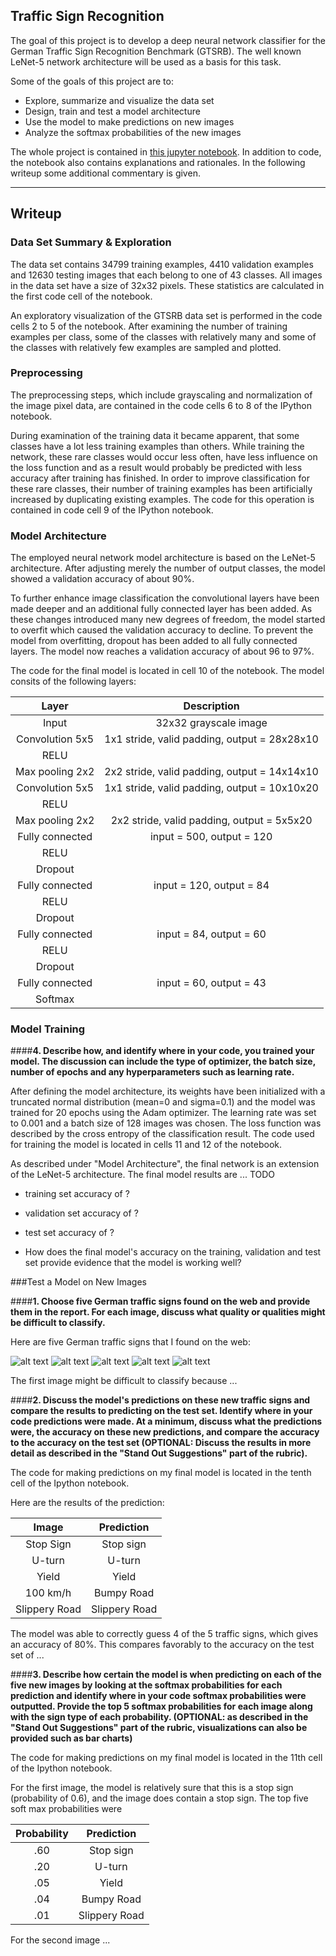 ## Traffic Sign Recognition 

The goal of this project is to develop a deep neural network classifier for the German Traffic Sign Recognition Benchmark (GTSRB). The well known LeNet-5 network architecture will be used as a basis for this task.

Some of the goals of this project are to:
* Explore, summarize and visualize the data set
* Design, train and test a model architecture
* Use the model to make predictions on new images
* Analyze the softmax probabilities of the new images

The whole project is contained in [this jupyter notebook](https://github.com/Corni33/CarND_P2_TrafficSigns/blob/master/Traffic_Sign_Classifier.ipynb).
In addition to code, the notebook also contains explanations and rationales.
In the following writeup some additional commentary is given.

[//]: # (Image References)

[image1]: ./examples/visualization.jpg "Visualization"
[image2]: ./examples/grayscale.jpg "Grayscaling"
[image3]: ./examples/random_noise.jpg "Random Noise"
[image4]: ./examples/placeholder.png "Traffic Sign 1"
[image5]: ./examples/placeholder.png "Traffic Sign 2"
[image6]: ./examples/placeholder.png "Traffic Sign 3"
[image7]: ./examples/placeholder.png "Traffic Sign 4"
[image8]: ./examples/placeholder.png "Traffic Sign 5"

---

## Writeup 

### Data Set Summary & Exploration

The data set contains 34799 training examples, 4410 validation examples and 12630 testing images that each belong to one of 43 classes. 
All images in the data set have a size of 32x32 pixels. 
These statistics are calculated in the first code cell of the notebook.

An exploratory visualization of the GTSRB data set is performed in the code cells 2 to 5 of the notebook.
After examining the number of training examples per class, some of the classes with relatively many and some of the classes with relatively few examples are sampled and plotted. 


### Preprocessing

The preprocessing steps, which include grayscaling and normalization of the image pixel data, are contained in the code cells 6 to 8 of the IPython notebook.

During examination of the training data it became apparent, that some classes have a lot less training examples than others. 
While training the network, these rare classes would occur less often, have less influence on the loss function and as a result would probably be predicted with less accuracy after training has finished. 
In order to improve classification for these rare classes, their number of training examples has been artificially increased by duplicating existing examples. 
The code for this operation is contained in code cell 9 of the IPython notebook.  


### Model Architecture

The employed neural network model architecture is based on the LeNet-5 architecture.
After adjusting merely the number of output classes, the model showed a validation accuracy of about 90%. 

To further enhance image classification the convolutional layers have been made deeper and an additional fully connected layer has been added. 
As these changes introduced many new degrees of freedom, the model started to overfit which caused the validation accuracy to decline.
To prevent the model from overfitting, dropout has been added to all fully connected layers. 
The model now reaches a validation accuracy of about 96 to 97%.

The code for the final model is located in cell 10 of the notebook. The model consits of the following layers:


| Layer         		|     Description	        					| 
|:---------------------:|:---------------------------------------------:| 
| Input         		| 32x32 grayscale image   							                 | 
| Convolution 5x5 | 1x1 stride, valid padding, output = 28x28x10 	|
| RELU					       |												                                     |
| Max pooling	2x2 | 2x2 stride, valid padding, output = 14x14x10 				 |
| Convolution 5x5 | 1x1 stride, valid padding, output = 10x10x20 	|
| RELU					       |												                                     |
| Max pooling	2x2 | 2x2 stride, valid padding, output = 5x5x20 				   |
| Fully connected		| input = 500, output = 120        					|
| RELU					       |												                                  |
| Dropout					       |												                               |
| Fully connected		| input = 120, output = 84        					|
| RELU					       |												                                  |
| Dropout					       |												                               |
| Fully connected		| input = 84, output = 60        					|
| RELU					       |												                                  |
| Dropout					       |												                               |
| Fully connected		| input = 60, output = 43        					|
| Softmax				     |         									|
 

### Model Training

####**4. Describe how, and identify where in your code, you trained your model. The discussion can include the type of optimizer, the batch size, number of epochs and any hyperparameters such as learning rate.**

After defining the model architecture, its weights have been initialized with a truncated normal distribution (mean=0 and sigma=0.1) and the model was trained for 20 epochs using the Adam optimizer.
The learning rate was set to 0.001 and a batch size of 128 images was chosen. 
The loss function was described by the cross entropy of the classification result. 
The code used for training the model is located in cells 11 and 12 of the notebook.

As described under "Model Architecture", the final network is an extension of the LeNet-5 architecture.
The final model results are ... TODO

* training set accuracy of ?
* validation set accuracy of ? 
* test set accuracy of ?


* How does the final model's accuracy on the training, validation and test set provide evidence that the model is working well?
 

###Test a Model on New Images

####**1. Choose five German traffic signs found on the web and provide them in the report. For each image, discuss what quality or qualities might be difficult to classify.**

Here are five German traffic signs that I found on the web:

![alt text][image4] ![alt text][image5] ![alt text][image6] 
![alt text][image7] ![alt text][image8]

The first image might be difficult to classify because ...

####**2. Discuss the model's predictions on these new traffic signs and compare the results to predicting on the test set. Identify where in your code predictions were made. At a minimum, discuss what the predictions were, the accuracy on these new predictions, and compare the accuracy to the accuracy on the test set (OPTIONAL: Discuss the results in more detail as described in the "Stand Out Suggestions" part of the rubric).**

The code for making predictions on my final model is located in the tenth cell of the Ipython notebook.

Here are the results of the prediction:

| Image			        |     Prediction	        					| 
|:---------------------:|:---------------------------------------------:| 
| Stop Sign      		| Stop sign   									| 
| U-turn     			| U-turn 										|
| Yield					| Yield											|
| 100 km/h	      		| Bumpy Road					 				|
| Slippery Road			| Slippery Road      							|


The model was able to correctly guess 4 of the 5 traffic signs, which gives an accuracy of 80%. This compares favorably to the accuracy on the test set of ...

####**3. Describe how certain the model is when predicting on each of the five new images by looking at the softmax probabilities for each prediction and identify where in your code softmax probabilities were outputted. Provide the top 5 softmax probabilities for each image along with the sign type of each probability. (OPTIONAL: as described in the "Stand Out Suggestions" part of the rubric, visualizations can also be provided such as bar charts)**

The code for making predictions on my final model is located in the 11th cell of the Ipython notebook.

For the first image, the model is relatively sure that this is a stop sign (probability of 0.6), and the image does contain a stop sign. The top five soft max probabilities were

| Probability         	|     Prediction	        					| 
|:---------------------:|:---------------------------------------------:| 
| .60         			| Stop sign   									| 
| .20     				| U-turn 										|
| .05					| Yield											|
| .04	      			| Bumpy Road					 				|
| .01				    | Slippery Road      							|


For the second image ... 
